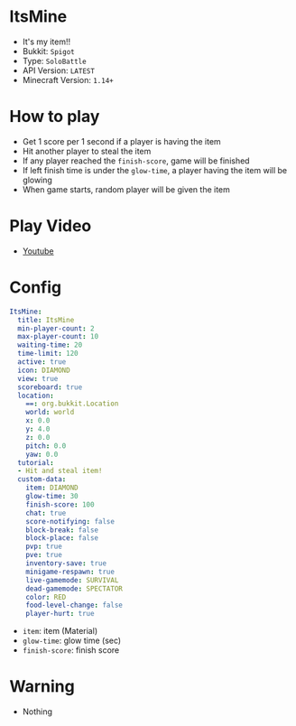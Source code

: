 # ItsMine
- It's my item!!
- Bukkit: `Spigot`
- Type: `SoloBattle`
- API Version: `LATEST`
- Minecraft Version: `1.14+`



# How to play
- Get 1 score per 1 second if a player is having the item
- Hit another player to steal the item
- If any player reached the `finish-score`, game will be finished
- If left finish time is under the `glow-time`, a player having the item will be glowing
- When game starts, random player will be given the item



# Play Video
- [Youtube](https://youtu.be/YiJ7HUUMMQk)



# Config
```yaml
ItsMine:
  title: ItsMine
  min-player-count: 2
  max-player-count: 10
  waiting-time: 20
  time-limit: 120
  active: true
  icon: DIAMOND
  view: true
  scoreboard: true
  location:
    ==: org.bukkit.Location
    world: world
    x: 0.0
    y: 4.0
    z: 0.0
    pitch: 0.0
    yaw: 0.0
  tutorial:
  - Hit and steal item!
  custom-data:
    item: DIAMOND
    glow-time: 30
    finish-score: 100
    chat: true
    score-notifying: false
    block-break: false
    block-place: false
    pvp: true
    pve: true
    inventory-save: true
    minigame-respawn: true
    live-gamemode: SURVIVAL
    dead-gamemode: SPECTATOR
    color: RED
    food-level-change: false
    player-hurt: true
```
- `item`: item (Material)
- `glow-time`: glow time (sec)
- `finish-score`: finish score



# Warning
- Nothing